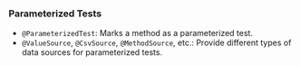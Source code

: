 ### Parameterized Tests
 - `@ParameterizedTest`: Marks a method as a parameterized test.
 - `@ValueSource`, `@CsvSource`, `@MethodSource`, etc.: Provide different types of data sources for parameterized tests.

